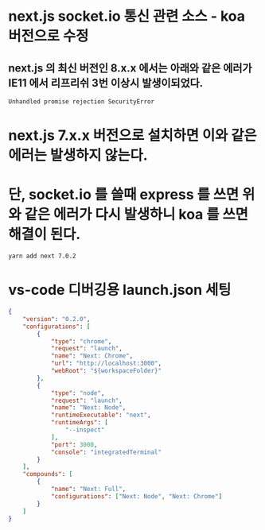 # next.js socket.io 통신 관련 소스 - koa 버전으로 수정

## next.js 의 최신 버전인 8.x.x 에서는 아래와 같은 에러가 IE11 에서 리프리쉬 3번 이상시 발생이되었다.
```
Unhandled promise rejection SecurityError
```

# next.js 7.x.x 버전으로 설치하면 이와 같은 에러는 발생하지 않는다.
# 단, socket.io 를 쓸때 express 를 쓰면 위와 같은 에러가 다시 발생하니 koa 를 쓰면 해결이 된다.
```
yarn add next 7.0.2
```

# vs-code 디버깅용 launch.json 세팅
```json
{
    "version": "0.2.0",
    "configurations": [
        {
            "type": "chrome",
            "request": "launch",
            "name": "Next: Chrome",
            "url": "http://localhost:3000",
            "webRoot": "${workspaceFolder}"
        },
        {
            "type": "node",
            "request": "launch",
            "name": "Next: Node",
            "runtimeExecutable": "next",
            "runtimeArgs": [
                "--inspect"
            ],
            "port": 3000,
            "console": "integratedTerminal"
        }
    ],
    "compounds": [
        {
            "name": "Next: Full",
            "configurations": ["Next: Node", "Next: Chrome"]
        }
    ]
}
```